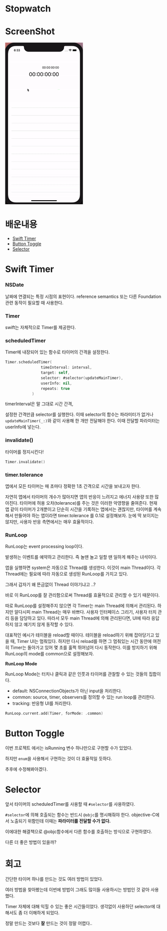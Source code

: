# Stopwatch
# ScreenShot
<img src="./StopWatch.gif" alt="stopwatch" width="250"/>

# 배운내용

- [Swift Timer](#swift-timer)
- [Button Toggle](#button-toggle)
- [Selector](#selector)

# Swift Timer

### NSDate

날짜에 연결되는 특정 시점의 표현이다. reference semantics 또는 다른 Foundation 관련 동작이 필요할 때 사용한다. 

### Timer

swift는 자체적으로 Timer를 제공한다. 

### scheduledTimer

Timer에 내장되어 있는 함수로 타이머의 간격을 설정한다. 
```swift
Timer.scheduledTimer(
                timeInterval: interval,
                target: self,
                selector: #selector(updateMainTimer),
                userInfo: nil,
                repeats: true
            )
```
timerInterval은 말 그대로 시간 간격,

설정한 간격만큼 selector를 실행한다. 이때 selector의 함수는 파라미터가 없거나 `updateMainTimer(_:)`와 같이 사용해 한 개만 전달해야 한다. 이때 전달할 파라미터는 userInfo에 넣는다.

### invalidate()

타이머를 정지시킨다!
```swift
Timer.invalidate()
```

### timer.tolerance

앱에서 모든 타이머는 매 초마다 정확한 1초 간격으로 시간을 보내고자 한다. 

자연히 앱에서 타이머의 개수가 많아지면 앱의 반응이 느려지고 에너지 사용량 또한 많아진다. 타이머에 허용 오차(tolerance)를 주는 것은 이러한 악영향을 줄여준다. 현재 앱 같이 타이머가 2개뿐이고 단순히 시간을 기록하는 앱에서는 괜찮지만, 타이머를 계속해서 만들어야 하는 앱이라면 timer.tolerance 를 0.1로 설정해보자. 눈에  딱 보이지는 않지만, 사용자 반응 측면에서는 매우 효율적이다. 

### RunLoop

RunLoop는 event processing loop이다.  

발생하는 이벤트를 예약하고 관리한다. 즉 놀땐 놀고 일할 땐 일하게 해주는 녀석이다. 

앱을 실행하면 system은 자동으로 Thread를 생성한다. 이것이 main Thread이다. 각 Thread에는 필요에 따라 자동으로 생성된 RunLoop를 가지고 있다.

그래서 갑자기 왜 뜬금없이 Thread 이야기냐고 ..?  

바로 이 RunLoop를 잘 관리함으로써 Thread를 효율적으로 관리할 수 있기 때문이다.  

따로 RunLoop를 설정해주지 않으면 각 Timer는 main Thread에 의해서 관리된다. 하지만 알다시피 main Thread는 매우 바쁘다. 사용자 인터페이스 그리기, 사용자 터치 관리 등을 담당하고 있다. 따라서 모두 main Thread에 의해 관리된다면, UI에 따라 응답하지 않고 예기치 않게 동작할 수 있다.

대표적인 예시가 테이블을 reload할 때이다. 테이블을 reload하기 위해 잡아당기고 있을 때, Timer UI는 멈춰있다. 하지만 다시 reload를 하면 그 멈춰있는 시간 동안에 여전히 Timer는 돌아가고 있어 몇 초를 훌쩍 뛰어넘어 다시 동작한다. 이를 방지하기 위해 RunLoop의 mode를 common으로 설정해보자.

**RunLoop Mode**

RunLoop Mode는 터치나 클릭과 같은 인풋과 타이머를 관찰할 수 있는 것들의 집합이다.

- default: NSConnectionObjects가 아닌 input을 처리한다.
- common: source, timer, observers를 정의할 수 있는 run loop를 관리한다.
- tracking: 반응형 UI를 처리한다.

```swift
RunLoop.current.add(Timer, forMode: .common)
```

# Button Toggle

이번 프로젝트 에서는 isRunning 변수 하나만으로 구현할 수가 있었다.   

하지만 `enum`을 사용해서 구현하는 것이 더 효율적일 듯하다.  

추후에 수정해봐야겠다.    

# Selector

앞서 타이머의 scheduledTimer를 사용할 때 `#selector`를 사용하였다.  

`#selector`에 의해 호출되는 함수는 반드시 `@objc`를 명시해줘야 한다. objective-C에서 노출되기 위함인데 이때는 **파라미터를 전달할 수가 없다.**  

이에대한 해결책으로 @objc함수에서 다른 함수를 호출하는 방식으로 구현하였다.  

다른 더 좋은 방법이 있을까?   

# 회고

간단한 타이머 하나를 만드는 것도 여러 방법이 있었다.   

여러 방법을 찾아봤는데 이번에 방법이 그래도 많이들 사용하시는 방법인 것 같아 사용했다.  

Timer 자체에 대해 익힐 수 있는 좋은 시간들이었다. 생각없이 사용하던 selector에 대해서도 좀 더 이해하게 되었다.  

정말 만드는 것보다 **잘** 만드는 것이 정말 어렵다..
